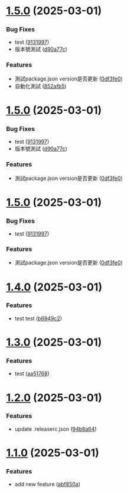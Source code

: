 # [1.5.0](https://github.com/eviannaive/next.js_learning_note/compare/v1.4.0...v1.5.0) (2025-03-01)


### Bug Fixes

* test ([9131997](https://github.com/eviannaive/next.js_learning_note/commit/9131997d971d9c765d53bbd98269da46f2b1cb9f))
* 版本號測試 ([d90a77c](https://github.com/eviannaive/next.js_learning_note/commit/d90a77cbf6ba1295d3e827f5736690f60b524c08))


### Features

* 測試package.json version是否更新 ([0df3fe0](https://github.com/eviannaive/next.js_learning_note/commit/0df3fe09c8e8b967e883d7d07e1c363f5d5f0987))
* 自動化測試 ([852afb5](https://github.com/eviannaive/next.js_learning_note/commit/852afb576fc2e379c172d137c3773f56f1ac4a28))

# [1.5.0](https://github.com/eviannaive/next.js_learning_note/compare/v1.4.0...v1.5.0) (2025-03-01)


### Bug Fixes

* test ([9131997](https://github.com/eviannaive/next.js_learning_note/commit/9131997d971d9c765d53bbd98269da46f2b1cb9f))
* 版本號測試 ([d90a77c](https://github.com/eviannaive/next.js_learning_note/commit/d90a77cbf6ba1295d3e827f5736690f60b524c08))


### Features

* 測試package.json version是否更新 ([0df3fe0](https://github.com/eviannaive/next.js_learning_note/commit/0df3fe09c8e8b967e883d7d07e1c363f5d5f0987))

# [1.5.0](https://github.com/eviannaive/next.js_learning_note/compare/v1.4.0...v1.5.0) (2025-03-01)


### Bug Fixes

* test ([9131997](https://github.com/eviannaive/next.js_learning_note/commit/9131997d971d9c765d53bbd98269da46f2b1cb9f))


### Features

* 測試package.json version是否更新 ([0df3fe0](https://github.com/eviannaive/next.js_learning_note/commit/0df3fe09c8e8b967e883d7d07e1c363f5d5f0987))

# [1.4.0](https://github.com/eviannaive/next.js_learning_note/compare/v1.3.0...v1.4.0) (2025-03-01)


### Features

* test test ([b6949c2](https://github.com/eviannaive/next.js_learning_note/commit/b6949c24439dd6452dd7344b34e2e7647beaa903))

# [1.3.0](https://github.com/eviannaive/next.js_learning_note/compare/v1.2.0...v1.3.0) (2025-03-01)


### Features

* test ([aa51768](https://github.com/eviannaive/next.js_learning_note/commit/aa517689dcb5f18ade87cb34e5d04cd0275a8c5e))

# [1.2.0](https://github.com/eviannaive/next.js_learning_note/compare/v1.1.0...v1.2.0) (2025-03-01)


### Features

* update .releaserc.json ([94b8a64](https://github.com/eviannaive/next.js_learning_note/commit/94b8a64be0ce5e12ac638b62f764dbd4f3b2fbfa))

# [1.1.0](https://github.com/eviannaive/next.js_learning_note/compare/v1.0.0...v1.1.0) (2025-03-01)


### Features

* add new feature ([abf850a](https://github.com/eviannaive/next.js_learning_note/commit/abf850a22515b313556d9fd1ab0766d1f9b626d7))
